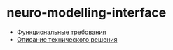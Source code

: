 # neuro-modelling-interface

- [Функциональные требования](https://github.com/dep-810b-studs/neuro-modelling-interface/blob/master/functional-requirements.md)
- [Описание технического решения](https://github.com/dep-810b-studs/neuro-modelling-interface/blob/master/solution-approach.md)
